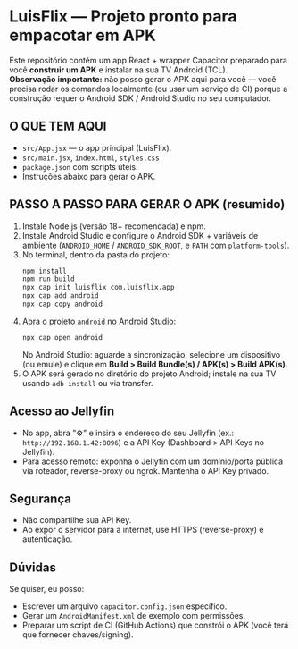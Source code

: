 # LuisFlix — Projeto pronto para empacotar em APK

Este repositório contém um app React + wrapper Capacitor preparado para você **construir um APK** e instalar na sua TV Android (TCL).  
**Observação importante:** não posso gerar o APK aqui para você — você precisa rodar os comandos localmente (ou usar um serviço de CI) porque a construção requer o Android SDK / Android Studio no seu computador.

## O QUE TEM AQUI
- `src/App.jsx` — o app principal (LuisFlix).
- `src/main.jsx`, `index.html`, `styles.css`
- `package.json` com scripts úteis.
- Instruções abaixo para gerar o APK.

## PASSO A PASSO PARA GERAR O APK (resumido)

1. Instale Node.js (versão 18+ recomendada) e npm.
2. Instale Android Studio e configure o Android SDK + variáveis de ambiente (`ANDROID_HOME` / `ANDROID_SDK_ROOT`, e `PATH` com `platform-tools`).
3. No terminal, dentro da pasta do projeto:
   ```bash
   npm install
   npm run build
   npx cap init luisflix com.luisflix.app
   npx cap add android
   npx cap copy android
   ```
4. Abra o projeto `android` no Android Studio:
   ```bash
   npx cap open android
   ```
   No Android Studio: aguarde a sincronização, selecione um dispositivo (ou emule) e clique em **Build > Build Bundle(s) / APK(s) > Build APK(s)**.
5. O APK será gerado no diretório do projeto Android; instale na sua TV usando `adb install` ou via transfer.

## Acesso ao Jellyfin
- No app, abra "⚙️" e insira o endereço do seu Jellyfin (ex.: `http://192.168.1.42:8096`) e a API Key (Dashboard > API Keys no Jellyfin).
- Para acesso remoto: exponha o Jellyfin com um domínio/porta pública via roteador, reverse-proxy ou ngrok. Mantenha o API Key privado.

## Segurança
- Não compartilhe sua API Key.
- Ao expor o servidor para a internet, use HTTPS (reverse-proxy) e autenticação.

## Dúvidas
Se quiser, eu posso:
- Escrever um arquivo `capacitor.config.json` específico.
- Gerar um `AndroidManifest.xml` de exemplo com permissões.
- Preparar um script de CI (GitHub Actions) que constrói o APK (você terá que fornecer chaves/signing).
